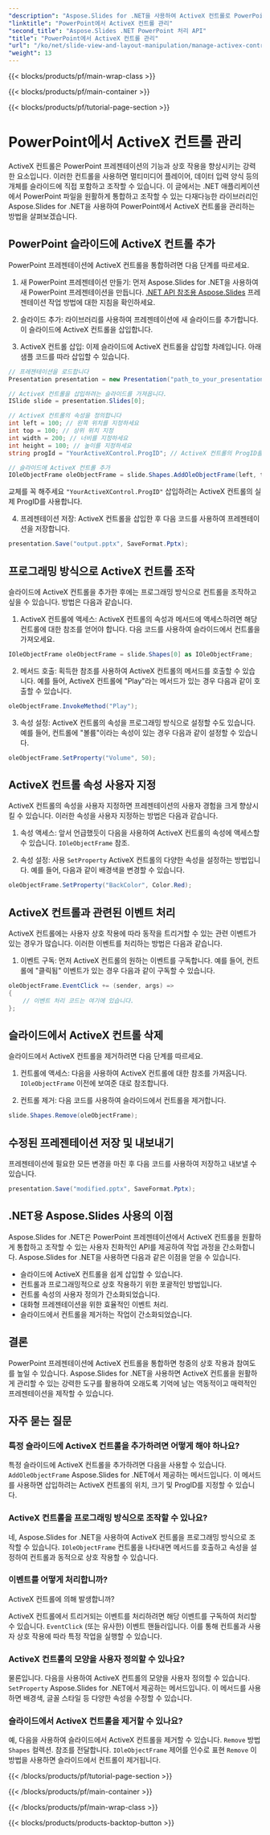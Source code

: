 ```yaml
---
"description": "Aspose.Slides for .NET을 사용하여 ActiveX 컨트롤로 PowerPoint 프레젠테이션을 개선하는 방법을 알아보세요. 단계별 가이드에서는 삽입, 조작, 사용자 지정, 이벤트 처리 등을 다룹니다."
"linktitle": "PowerPoint에서 ActiveX 컨트롤 관리"
"second_title": "Aspose.Slides .NET PowerPoint 처리 API"
"title": "PowerPoint에서 ActiveX 컨트롤 관리"
"url": "/ko/net/slide-view-and-layout-manipulation/manage-activex-control/"
"weight": 13
---
```


{{< blocks/products/pf/main-wrap-class >}}

{{< blocks/products/pf/main-container >}}

{{< blocks/products/pf/tutorial-page-section >}}

# PowerPoint에서 ActiveX 컨트롤 관리

ActiveX 컨트롤은 PowerPoint 프레젠테이션의 기능과 상호 작용을 향상시키는 강력한 요소입니다. 이러한 컨트롤을 사용하면 멀티미디어 플레이어, 데이터 입력 양식 등의 개체를 슬라이드에 직접 포함하고 조작할 수 있습니다. 이 글에서는 .NET 애플리케이션에서 PowerPoint 파일을 원활하게 통합하고 조작할 수 있는 다재다능한 라이브러리인 Aspose.Slides for .NET을 사용하여 PowerPoint에서 ActiveX 컨트롤을 관리하는 방법을 살펴보겠습니다.

## PowerPoint 슬라이드에 ActiveX 컨트롤 추가

PowerPoint 프레젠테이션에 ActiveX 컨트롤을 통합하려면 다음 단계를 따르세요.

1. 새 PowerPoint 프레젠테이션 만들기: 먼저 Aspose.Slides for .NET을 사용하여 새 PowerPoint 프레젠테이션을 만듭니다. [.NET API 참조용 Aspose.Slides](https://reference.aspose.com/slides/net/) 프레젠테이션 작업 방법에 대한 지침을 확인하세요.

2. 슬라이드 추가: 라이브러리를 사용하여 프레젠테이션에 새 슬라이드를 추가합니다. 이 슬라이드에 ActiveX 컨트롤을 삽입합니다.

3. ActiveX 컨트롤 삽입: 이제 슬라이드에 ActiveX 컨트롤을 삽입할 차례입니다. 아래 샘플 코드를 따라 삽입할 수 있습니다.

```csharp
// 프레젠테이션을 로드합니다
Presentation presentation = new Presentation("path_to_your_presentation.pptx");

// ActiveX 컨트롤을 삽입하려는 슬라이드를 가져옵니다.
ISlide slide = presentation.Slides[0];

// ActiveX 컨트롤의 속성을 정의합니다
int left = 100; // 왼쪽 위치를 지정하세요
int top = 100; // 상위 위치 지정
int width = 200; // 너비를 지정하세요
int height = 100; // 높이를 지정하세요
string progId = "YourActiveXControl.ProgID"; // ActiveX 컨트롤의 ProgID를 지정하세요

// 슬라이드에 ActiveX 컨트롤 추가
IOleObjectFrame oleObjectFrame = slide.Shapes.AddOleObjectFrame(left, top, width, height, progId);
```

교체를 꼭 해주세요 `"YourActiveXControl.ProgID"` 삽입하려는 ActiveX 컨트롤의 실제 ProgID를 사용합니다.

4. 프레젠테이션 저장: ActiveX 컨트롤을 삽입한 후 다음 코드를 사용하여 프레젠테이션을 저장합니다.

```csharp
presentation.Save("output.pptx", SaveFormat.Pptx);
```

## 프로그래밍 방식으로 ActiveX 컨트롤 조작

슬라이드에 ActiveX 컨트롤을 추가한 후에는 프로그래밍 방식으로 컨트롤을 조작하고 싶을 수 있습니다. 방법은 다음과 같습니다.

1. ActiveX 컨트롤에 액세스: ActiveX 컨트롤의 속성과 메서드에 액세스하려면 해당 컨트롤에 대한 참조를 얻어야 합니다. 다음 코드를 사용하여 슬라이드에서 컨트롤을 가져오세요.

```csharp
IOleObjectFrame oleObjectFrame = slide.Shapes[0] as IOleObjectFrame;
```

2. 메서드 호출: 획득한 참조를 사용하여 ActiveX 컨트롤의 메서드를 호출할 수 있습니다. 예를 들어, ActiveX 컨트롤에 "Play"라는 메서드가 있는 경우 다음과 같이 호출할 수 있습니다.

```csharp
oleObjectFrame.InvokeMethod("Play");
```

3. 속성 설정: ActiveX 컨트롤의 속성을 프로그래밍 방식으로 설정할 수도 있습니다. 예를 들어, 컨트롤에 "볼륨"이라는 속성이 있는 경우 다음과 같이 설정할 수 있습니다.

```csharp
oleObjectFrame.SetProperty("Volume", 50);
```

## ActiveX 컨트롤 속성 사용자 지정

ActiveX 컨트롤의 속성을 사용자 지정하면 프레젠테이션의 사용자 경험을 크게 향상시킬 수 있습니다. 이러한 속성을 사용자 지정하는 방법은 다음과 같습니다.

1. 속성 액세스: 앞서 언급했듯이 다음을 사용하여 ActiveX 컨트롤의 속성에 액세스할 수 있습니다. `IOleObjectFrame` 참조.

2. 속성 설정: 사용 `SetProperty` ActiveX 컨트롤의 다양한 속성을 설정하는 방법입니다. 예를 들어, 다음과 같이 배경색을 변경할 수 있습니다.

```csharp
oleObjectFrame.SetProperty("BackColor", Color.Red);
```

## ActiveX 컨트롤과 관련된 이벤트 처리

ActiveX 컨트롤에는 사용자 상호 작용에 따라 동작을 트리거할 수 있는 관련 이벤트가 있는 경우가 많습니다. 이러한 이벤트를 처리하는 방법은 다음과 같습니다.

1. 이벤트 구독: 먼저 ActiveX 컨트롤의 원하는 이벤트를 구독합니다. 예를 들어, 컨트롤에 "클릭됨" 이벤트가 있는 경우 다음과 같이 구독할 수 있습니다.

```csharp
oleObjectFrame.EventClick += (sender, args) =>
{
    // 이벤트 처리 코드는 여기에 있습니다.
};
```

## 슬라이드에서 ActiveX 컨트롤 삭제

슬라이드에서 ActiveX 컨트롤을 제거하려면 다음 단계를 따르세요.

1. 컨트롤에 액세스: 다음을 사용하여 ActiveX 컨트롤에 대한 참조를 가져옵니다. `IOleObjectFrame` 이전에 보여준 대로 참조합니다.

2. 컨트롤 제거: 다음 코드를 사용하여 슬라이드에서 컨트롤을 제거합니다.

```csharp
slide.Shapes.Remove(oleObjectFrame);
```

## 수정된 프레젠테이션 저장 및 내보내기

프레젠테이션에 필요한 모든 변경을 마친 후 다음 코드를 사용하여 저장하고 내보낼 수 있습니다.

```csharp
presentation.Save("modified.pptx", SaveFormat.Pptx);
```

## .NET용 Aspose.Slides 사용의 이점

Aspose.Slides for .NET은 PowerPoint 프레젠테이션에서 ActiveX 컨트롤을 원활하게 통합하고 조작할 수 있는 사용자 친화적인 API를 제공하여 작업 과정을 간소화합니다. Aspose.Slides for .NET을 사용하면 다음과 같은 이점을 얻을 수 있습니다.

- 슬라이드에 ActiveX 컨트롤을 쉽게 삽입할 수 있습니다.
- 컨트롤과 프로그래밍적으로 상호 작용하기 위한 포괄적인 방법입니다.
- 컨트롤 속성의 사용자 정의가 간소화되었습니다.
- 대화형 프레젠테이션을 위한 효율적인 이벤트 처리.
- 슬라이드에서 컨트롤을 제거하는 작업이 간소화되었습니다.

## 결론

PowerPoint 프레젠테이션에 ActiveX 컨트롤을 통합하면 청중의 상호 작용과 참여도를 높일 수 있습니다. Aspose.Slides for .NET을 사용하면 ActiveX 컨트롤을 원활하게 관리할 수 있는 강력한 도구를 활용하여 오래도록 기억에 남는 역동적이고 매력적인 프레젠테이션을 제작할 수 있습니다.

## 자주 묻는 질문

### 특정 슬라이드에 ActiveX 컨트롤을 추가하려면 어떻게 해야 하나요?

특정 슬라이드에 ActiveX 컨트롤을 추가하려면 다음을 사용할 수 있습니다. `AddOleObjectFrame` Aspose.Slides for .NET에서 제공하는 메서드입니다. 이 메서드를 사용하면 삽입하려는 ActiveX 컨트롤의 위치, 크기 및 ProgID를 지정할 수 있습니다.

### ActiveX 컨트롤을 프로그래밍 방식으로 조작할 수 있나요?

네, Aspose.Slides for .NET을 사용하여 ActiveX 컨트롤을 프로그래밍 방식으로 조작할 수 있습니다. `IOleObjectFrame` 컨트롤을 나타내면 메서드를 호출하고 속성을 설정하여 컨트롤과 동적으로 상호 작용할 수 있습니다.

### 이벤트를 어떻게 처리합니까?

 ActiveX 컨트롤에 의해 발생합니까?

ActiveX 컨트롤에서 트리거되는 이벤트를 처리하려면 해당 이벤트를 구독하여 처리할 수 있습니다. `EventClick` (또는 유사한) 이벤트 핸들러입니다. 이를 통해 컨트롤과 사용자 상호 작용에 따라 특정 작업을 실행할 수 있습니다.

### ActiveX 컨트롤의 모양을 사용자 정의할 수 있나요?

물론입니다. 다음을 사용하여 ActiveX 컨트롤의 모양을 사용자 정의할 수 있습니다. `SetProperty` Aspose.Slides for .NET에서 제공하는 메서드입니다. 이 메서드를 사용하면 배경색, 글꼴 스타일 등 다양한 속성을 수정할 수 있습니다.

### 슬라이드에서 ActiveX 컨트롤을 제거할 수 있나요?

예, 다음을 사용하여 슬라이드에서 ActiveX 컨트롤을 제거할 수 있습니다. `Remove` 방법 `Shapes` 컬렉션. 참조를 전달합니다. `IOleObjectFrame` 제어를 인수로 표현 `Remove` 이 방법을 사용하면 슬라이드에서 컨트롤이 제거됩니다.

{{< /blocks/products/pf/tutorial-page-section >}}

{{< /blocks/products/pf/main-container >}}

{{< /blocks/products/pf/main-wrap-class >}}

{{< blocks/products/products-backtop-button >}}